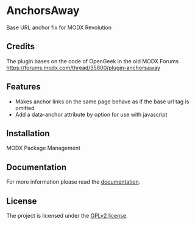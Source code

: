 # AnchorsAway

Base URL anchor fix for MODX Revolution

## Credits

The plugin bases on the code of OpenGeek in the old MODX Forums
https://forums.modx.com/thread/35800/plugin-anchorsaway

## Features

* Makes anchor links on the same page behave as if the base url tag is omitted
* Add a data-anchor attribute by option for use with javascript

## Installation

MODX Package Management

## Documentation

For more information please read the [documentation](https://jako.github.io/AnchorsAway/).

## License

The project is licensed under the [GPLv2 license](https://github.com/Jako/AnchorsAway/blob/master/core/components/anchorsaway/docs/license.md).

